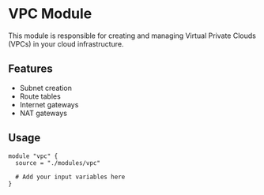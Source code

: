 # VPC Module

This module is responsible for creating and managing Virtual Private Clouds (VPCs) in your cloud infrastructure.

## Features

- Subnet creation
- Route tables
- Internet gateways
- NAT gateways

## Usage

```hcl
module "vpc" {
  source = "./modules/vpc"

  # Add your input variables here
}
```

